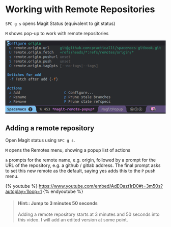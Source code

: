 # Working with Remote Repositories

`SPC g s` opens Magit Status (equivalent to git status)

`M` shows pop-up to work with remote repositories

[![Spacemacs Magit - Remotes menu](/images/spacemacs-magit-remotes-menu.png)](/images/spacemacs-magit-remotes-menu.png)


## Adding a remote repository

Open Magit status using `SPC g s`.

`M` opens the Remotes menu, showing a popup list of actions

`a` prompts for the remote name, e.g. origin, followed by a prompt for the URL of the repository, e.g. a github / gitlab address.  The final prompt asks to set this new remote as the default, saying yes adds this to the `P` push menu.

{% youtube %}
https://www.youtube.com/embed/AdEOazt1rD0#t=3m50s?autoplay=1loop=1
{% endyoutube %}

> #### Hint:: Jump to 3 minutes 50 seconds
> Adding a remote repository starts at 3 minutes and 50 seconds into this video.
> I will add an edited version at some point.
